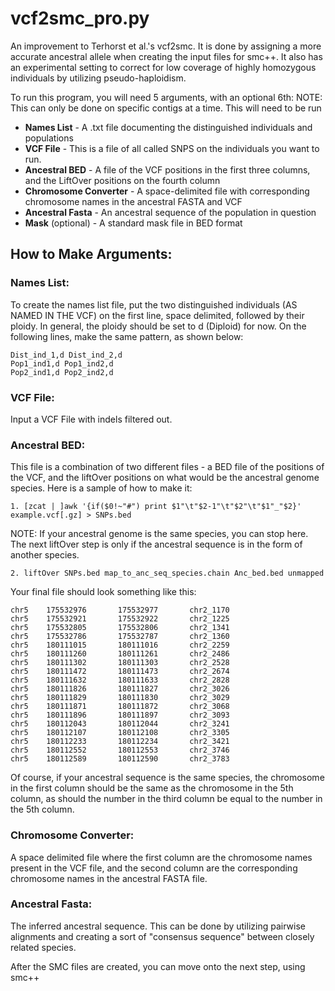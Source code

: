 # vcf2smc_pro.py

An improvement to Terhorst et al.'s vcf2smc. It is done by assigning a more accurate ancestral allele when creating the input files for smc++. It also has an experimental setting to correct for low coverage of highly homozygous individuals by utilizing pseudo-haploidism.

To run this program, you will need 5 arguments, with an optional 6th:
NOTE: This can only be done on specific contigs at a time. This will need to be run
* **Names List** - A .txt file documenting the distinguished individuals and populations
* **VCF File** - This is a file of all called SNPS on the individuals you want to run.
* **Ancestral BED** - A file of the VCF positions in the first three columns, and the LiftOver positions on the fourth column
* **Chromosome Converter** - A space-delimited file with corresponding chromosome names in the ancestral FASTA and VCF
* **Ancestral Fasta** - An ancestral sequence of the population in question
* **Mask** (optional) - A standard mask file in BED format

## How to Make Arguments:

### Names List:
To create the names list file, put the two distinguished individuals (AS NAMED IN THE VCF) on the first line, space delimited, followed by their ploidy. In general, the ploidy should be set to d (Diploid) for now. On the following lines, make the same pattern, as shown below:
```
Dist_ind_1,d Dist_ind_2,d
Pop1_ind1,d Pop1_ind2,d
Pop2_ind1,d Pop2_ind2,d
```
### VCF File:
Input a VCF File with indels filtered out.

### Ancestral BED:
This file is a combination of two different files - a BED file of the positions of the VCF, and the liftOver positions on what would be the ancestral genome species. Here is a sample of how to make it:
```
1. [zcat | ]awk '{if($0!~"#") print $1"\t"$2-1"\t"$2"\t"$1"_"$2}' example.vcf[.gz] > SNPs.bed
```
NOTE: If your ancestral genome is the same species, you can stop here. The next liftOver step is only if the ancestral sequence is in the form of another species.
```
2. liftOver SNPs.bed map_to_anc_seq_species.chain Anc_bed.bed unmapped
```
Your final file should look something like this:
```
chr5    175532976       175532977       chr2_1170
chr5    175532921       175532922       chr2_1225
chr5    175532805       175532806       chr2_1341
chr5    175532786       175532787       chr2_1360
chr5    180111015       180111016       chr2_2259
chr5    180111260       180111261       chr2_2486
chr5    180111302       180111303       chr2_2528
chr5    180111472       180111473       chr2_2674
chr5    180111632       180111633       chr2_2828
chr5    180111826       180111827       chr2_3026
chr5    180111829       180111830       chr2_3029
chr5    180111871       180111872       chr2_3068
chr5    180111896       180111897       chr2_3093
chr5    180112043       180112044       chr2_3241
chr5    180112107       180112108       chr2_3305
chr5    180112233       180112234       chr2_3421
chr5    180112552       180112553       chr2_3746
chr5    180112589       180112590       chr2_3783
```

Of course, if your ancestral sequence is the same species, the chromosome in the first column should be the same as the chromosome in the 5th column, as should the number in the third column be equal to the number in the 5th column.

### Chromosome Converter:
A space delimited file where the first column are the chromosome names present in the VCF file, and the second column are the corresponding chromosome names in the ancestral FASTA file.

### Ancestral Fasta:
The inferred ancestral sequence. This can be done by utilizing pairwise alignments and creating a sort of "consensus sequence" between closely related species.

After the SMC files are created, you can move onto the next step, using smc++
